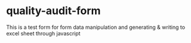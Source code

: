 # quality-audit-form
This is a test form  for form data manipulation and generating &amp; writing to  excel sheet through javascript
